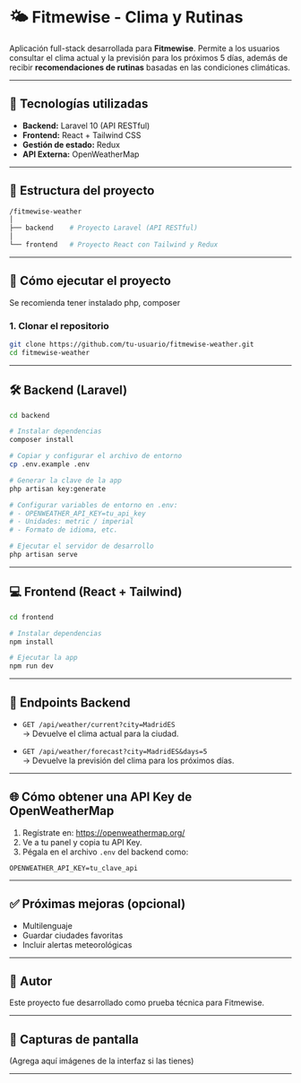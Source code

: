 # 🌤️ Fitmewise - Clima y Rutinas

Aplicación full-stack desarrollada para **Fitmewise**. Permite a los usuarios consultar el clima actual y la previsión para los próximos 5 días, además de recibir **recomendaciones de rutinas** basadas en las condiciones climáticas.

---

## 🧱 Tecnologías utilizadas

- **Backend:** Laravel 10 (API RESTful)
- **Frontend:** React + Tailwind CSS
- **Gestión de estado:** Redux
- **API Externa:** OpenWeatherMap

---

## 📁 Estructura del proyecto

```bash
/fitmewise-weather
│
├── backend    # Proyecto Laravel (API RESTful)
│
└── frontend   # Proyecto React con Tailwind y Redux
```

---

## 🚀 Cómo ejecutar el proyecto

Se recomienda tener instalado php, composer 

### 1. Clonar el repositorio

```bash
git clone https://github.com/tu-usuario/fitmewise-weather.git
cd fitmewise-weather
```

---

## 🛠️ Backend (Laravel)

```bash
cd backend

# Instalar dependencias
composer install

# Copiar y configurar el archivo de entorno
cp .env.example .env

# Generar la clave de la app
php artisan key:generate

# Configurar variables de entorno en .env:
# - OPENWEATHER_API_KEY=tu_api_key
# - Unidades: metric / imperial
# - Formato de idioma, etc.

# Ejecutar el servidor de desarrollo
php artisan serve
```

---

## 💻 Frontend (React + Tailwind)

```bash
cd frontend

# Instalar dependencias
npm install

# Ejecutar la app
npm run dev
```

---

## 🔗 Endpoints Backend

- `GET /api/weather/current?city=MadridES`  
  → Devuelve el clima actual para la ciudad.

- `GET /api/weather/forecast?city=MadridES&days=5`  
  → Devuelve la previsión del clima para los próximos días.

---

## 🌐 Cómo obtener una API Key de OpenWeatherMap

1. Regístrate en: https://openweathermap.org/
2. Ve a tu panel y copia tu API Key.
3. Pégala en el archivo `.env` del backend como:

```env
OPENWEATHER_API_KEY=tu_clave_api
```

---

## ✅ Próximas mejoras (opcional)

- Multilenguaje
- Guardar ciudades favoritas
- Incluir alertas meteorológicas

---

## 📌 Autor

Este proyecto fue desarrollado como prueba técnica para Fitmewise.

---

## 📸 Capturas de pantalla

(Agrega aquí imágenes de la interfaz si las tienes)

---

